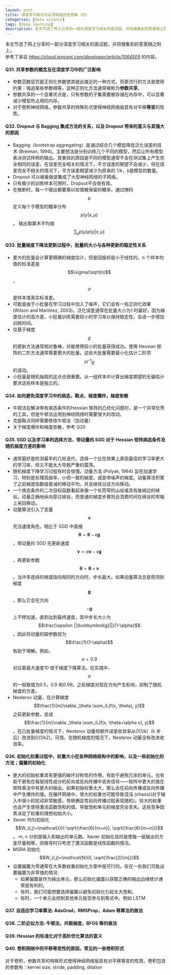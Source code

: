 ```yaml
---
layout: post
title: 深度学习面试你必须知道这些答案（四）
categories: [data science]
tags: [deep learning]
description: 本文节选了网上分享的一部分深度学习相关的面试题，并将搜集到的答案随之附上。
---
```

本文节选了网上分享的一部分深度学习相关的面试题，并将搜集到的答案随之附上。  
参考了来自 _https://cloud.tencent.com/developer/article/1064505_ 的内容。

#### Q31. 共享参数的概念及在深度学习中的广泛影响 

- 参数范数惩罚是正则化参数使其彼此接近的一种方式，而更流行的方法是使用约束：强迫某些参数相等，这种正则化方法通常被称为**参数共享**。
- 参数共享的一个显著优点是，只有参数的子集需要被存储在内存中，可以显著减少模型所占用的内存。
- 对于卷积神经网络，参数共享的特殊形式使得神经网络层具有对平移**等变**的性质。

#### Q32. Dropout 与 Bagging 集成方法的关系，以及 Dropout 带来的意义与其强大的原因

- Bagging（bootstrap aggregating）是通过结合几个模型降低泛化误差的技术 (Breiman, 1994)。主要想法是分别训练几个不同的模型，然后让所有模型表决测试样例的输出。其奏效的原因是不同的模型通常不会在测试集上产生完全相同的误差。在误差完全相关的情况下，平方误差的期望不会减少，但在误差完全不相关的情况下，平方误差期望减少为原来的  1/k，k是模型的数量。
- Dropout 可以被看做是集成了大型神经网络的子网络。
- 只有极少的训练样本可用时，Dropout不会很有效。
- 在推断时，每一个输出都要乘以权值被保留的概率。通过掩码 $$\mu$$ 定义每个子模型的概率分布 $$p(y|x, \mu)$$。
输出取算术平均值 $$\sum_\mu p(\mu)p(y|x, \mu)$$

#### Q33. 批量梯度下降法更新过程中，批量的大小与各种更新的稳定性关系  

- 更大的批量会计算更精确的梯度估计，但是回报却是小于线性的。n 个样本均值的标准差是 $$\sigma/\sqrt(n)$$ ，$$\sigma$$ 是样本值真实标准差。
- 可能是由于小批量在学习过程中加入了噪声，它们会有一些正则化效果(Wilson and Martinez, 2003)。泛化误差通常在批量大小为1 时最好。因为梯度估计的高方差，小批量训练需要较小的学习率以保持稳定性，会进一步增加训练时间。
- 仅基于梯度 $$g$$ 的更新方法通常相对鲁棒，并能使用较小的批量获得成功。使用 Hessian 矩阵的二阶方法通常需要更大的批量。这些大批量需要最小化估计二阶项 $$H^{-1}g$$ 的波动。
- 小批量是随机抽取的这点也很重要。从一组样本中计算出梯度期望的无偏估计要求这些样本是独立的。


#### Q34. 如何避免深度学习中的病态，鞍点，梯度爆炸，梯度弥散 

- 牛顿法在解决带有病态条件的Hessian 矩阵的凸优化问题时，是一个非常优秀的工具，但是牛顿法运用到神经网络时需要很大的改动。
- 克服鞍点同样需要修改牛顿法（加动量）
- 关于梯度爆炸和梯度弥散，参考 Q20

#### Q35. SGD 以及学习率的选择方法，带动量的 SGD 对于 Hessian 矩阵病态条件及随机梯度方差的影响 

- 通常最好是检测最早的几轮迭代，选择一个比在效果上表现最佳的学习率更大的学习率，但又不能太大导致严重的震荡。
- 随机梯度下降学习过程有时会很慢。动量方法 (Polyak, 1964) 旨在加速学习，特别是处理高曲率、小但一致的梯度，或是带噪声的梯度。动量算法积累了之前梯度指数级衰减的移动平均，并且继续沿该方向移动。
- 一个病态条件的二次目标函数看起来像一个长而窄的山谷或具有陡峭边的峡谷。动量正确地纵向穿过峡谷，而普通的梯度步骤则会浪费时间在峡谷的窄轴上来回移动。
- 动量算法引入了变量 $$\boldsymbol{v}$$ 充当速度角色，相比于 SGD 中直接 $$\boldsymbol{\theta} = \boldsymbol{\theta} - \epsilon \boldsymbol{g}$$，带动量的 SGD 先更新速度 $$\boldsymbol{v}=\alpha \boldsymbol{v} - \epsilon \boldsymbol{g}$$，再更新参数 $$\boldsymbol{\theta}=\boldsymbol{\theta}+\boldsymbol{v}$$。当许多连续的梯度指向相同的方向时，步长最大。如果动量算法总是观测到梯度 $$\boldsymbol{g}$$，那么它会在方向$$-\boldsymbol{g}$$ 上不停加速，直到达到最终速度，其中步长大小为 $$\frac{\epsilon ||\boldsymbol{g}||}{1-\alpha}$$。因此将动量的超参数视为 $$\frac{1}{1-\alpha}$$ 有助于理解。例如，$$\alpha=0.9$$ 对应着最大速度10 倍于梯度下降算法。在实践中，$$\alpha$$ 的一般取值为0.5，0.9 和0.99。之前梯度对现在方向产生影响，抑制了随机梯度的方差。
- Nesterov 动量，在计算梯度 $$\frac{1}{m}\nabla _\theta \sum_iL(f(x, \theta), y)​$$ 之前更新参数，变成 $$\frac{1}{m}\nabla _\theta \sum_iL(f(x, \theta+\alpha v), y)​$$。在凸批量梯度的情况下，Nesterov 动量将额外误差收敛率从O(1/k)（k 步后）改进到O(1/k2)。可惜，在随机梯度的情况下，Nesterov 动量没有改进收敛率。

#### Q36. 初始化权重过程中，权重大小在各种网络结构中的影响，以及一些初始化的方法；偏置的初始化

- 更大的初始权重具有更强的破坏对称性的作用，有助于避免冗余的单元，也有助于避免在每层线性成分的前向或反向传播中丢失信号——矩阵中更大的值在矩阵乘法中有更大的输出。如果初始权重太大，那么会在前向传播或反向传播中产生爆炸的值。在循环网络中，很大的权重也可能导致混沌 (chaos)(对于输入中很小的扰动非常敏感，导致确定性前向传播过程表现随机)。较大的权重也会产生使得激活函数饱和的值，导致饱和单元的梯度完全丢失。这些竞争因素决定了权重的理想初始大小。
- Xavier 均匀初始化 $$W_{i,j}=\mathcal{U}(-\sqrt{\frac{6}{m+n}}, \sqrt{\frac{6}{m+n}})$$。 m, n 分别是输入和输出的单元数。Xavier 初始化目的是使每一层输出的方差尽量相等，但推导时只考虑了激活函数是线性函数的情况。
- MSRA 初始化  $$W_{i,j}=\mathcal{N}(0, \sqrt{\frac{2}{m}})$$
- 设置偏置为零通常在大多数权重初始化方案中是可行的。存在一些我们可能设置偏置为非零值的情况:
  - 如果偏置是作为输出单元，那么初始化偏置以获取正确的输出边缘统计通常是有利的。
  - 有时，我们可能想要选择偏置以避免初始化引起太大饱和。
  - 有时，一个单元会控制其他单元能否参与到等式中。例如 LSTM

#### Q37. 自适应学习率算法: AdaGrad，RMSProp，Adam 等算法的做法

#### Q38. 二阶近似方法: 牛顿法，共轭梯度，BFGS 等的做法

#### Q39. Hessian 的标准化对于高阶优化算法的意义

#### Q40. 卷积网络中的平移等变性的原因，常见的一些卷积形式
对于卷积，参数共享的特殊形式使得神经网络层具有对平移等变的性质。卷积包含的参数有：kernel size, stride, padding, dilation
